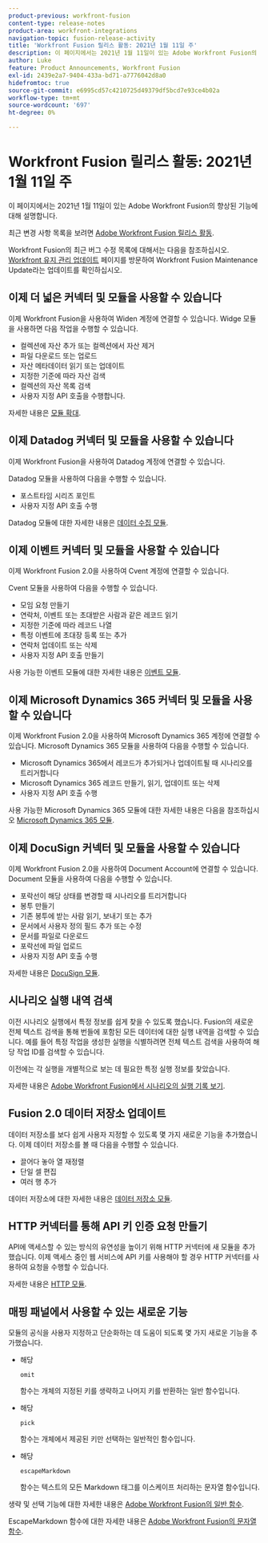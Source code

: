 ```yaml
---
product-previous: workfront-fusion
content-type: release-notes
product-area: workfront-integrations
navigation-topic: fusion-release-activity
title: 'Workfront Fusion 릴리스 활동: 2021년 1월 11일 주'
description: 이 페이지에서는 2021년 1월 11일이 있는 Adobe Workfront Fusion의 향상된 기능에 대해 설명합니다.
author: Luke
feature: Product Announcements, Workfront Fusion
exl-id: 2439e2a7-9404-433a-bd71-a7776042d8a0
hidefromtoc: true
source-git-commit: e6995cd57c4210725d49379df5bcd7e93ce4b02a
workflow-type: tm+mt
source-wordcount: '697'
ht-degree: 0%

---
```


# Workfront Fusion 릴리스 활동: 2021년 1월 11일 주

이 페이지에서는 2021년 1월 11일이 있는 Adobe Workfront Fusion의 향상된 기능에 대해 설명합니다.

최근 변경 사항 목록을 보려면 [Adobe Workfront Fusion 릴리스 활동](../../../product-announcements/product-releases/fusion-release-activity/fusion-release-activity.md).

Workfront Fusion의 최근 버그 수정 목록에 대해서는 다음을 참조하십시오. [Workfront 유지 관리 업데이트](https://experienceleague.adobe.com/docs/workfront-known-issues/releases/current-updates.html) 페이지를 방문하여 Workfront Fusion Maintenance Update라는 업데이트를 확인하십시오.

## 이제 더 넓은 커넥터 및 모듈을 사용할 수 있습니다

이제 Workfront Fusion을 사용하여 Widen 계정에 연결할 수 있습니다. Widge 모듈을 사용하면 다음 작업을 수행할 수 있습니다.

* 컬렉션에 자산 추가 또는 컬렉션에서 자산 제거
* 파일 다운로드 또는 업로드
* 자산 메타데이터 읽기 또는 업데이트
* 지정한 기준에 따라 자산 검색
* 컬렉션의 자산 목록 검색
* 사용자 지정 API 호출을 수행합니다.

자세한 내용은 [모듈 확대](../../../workfront-fusion/apps-and-their-modules/widen-modules.md).

## 이제 Datadog 커넥터 및 모듈을 사용할 수 있습니다

이제 Workfront Fusion을 사용하여 Datadog 계정에 연결할 수 있습니다.

Datadog 모듈을 사용하여 다음을 수행할 수 있습니다.

* 포스트타임 시리즈 포인트
* 사용자 지정 API 호출 수행

Datadog 모듈에 대한 자세한 내용은 [데이터 수집 모듈](../../../workfront-fusion/apps-and-their-modules/datadog-modules.md).

## 이제 이벤트 커넥터 및 모듈을 사용할 수 있습니다

이제 Workfront Fusion 2.0을 사용하여 Cvent 계정에 연결할 수 있습니다.

Cvent 모듈을 사용하여 다음을 수행할 수 있습니다.

* 모임 요청 만들기
* 연락처, 이벤트 또는 초대받은 사람과 같은 레코드 읽기
* 지정한 기준에 따라 레코드 나열
* 특정 이벤트에 초대장 등록 또는 추가
* 연락처 업데이트 또는 삭제
* 사용자 지정 API 호출 만들기

사용 가능한 이벤트 모듈에 대한 자세한 내용은 [이벤트 모듈](../../../workfront-fusion/apps-and-their-modules/cvent-modules.md).

## 이제 Microsoft Dynamics 365 커넥터 및 모듈을 사용할 수 있습니다

이제 Workfront Fusion 2.0을 사용하여 Microsoft Dynamics 365 계정에 연결할 수 있습니다. Microsoft Dynamics 365 모듈을 사용하여 다음을 수행할 수 있습니다.

* Microsoft Dynamics 365에서 레코드가 추가되거나 업데이트될 때 시나리오를 트리거합니다
* Microsoft Dynamics 365 레코드 만들기, 읽기, 업데이트 또는 삭제
* 사용자 지정 API 호출 수행

사용 가능한 Microsoft Dynamics 365 모듈에 대한 자세한 내용은 다음을 참조하십시오 [Microsoft Dynamics 365 모듈](../../../workfront-fusion/apps-and-their-modules/microsoft-dynamics-365-modules.md).

## 이제 DocuSign 커넥터 및 모듈을 사용할 수 있습니다

이제 Workfront Fusion 2.0을 사용하여 Document Account에 연결할 수 있습니다. Document 모듈을 사용하여 다음을 수행할 수 있습니다.

* 포락선이 해당 상태를 변경할 때 시나리오를 트리거합니다
* 봉투 만들기
* 기존 봉투에 받는 사람 읽기, 보내기 또는 추가
* 문서에서 사용자 정의 필드 추가 또는 수정
* 문서를 파일로 다운로드
* 포락선에 파일 업로드
* 사용자 지정 API 호출 수행

자세한 내용은 [DocuSign 모듈](../../../workfront-fusion/apps-and-their-modules/docusign-modules.md).

## 시나리오 실행 내역 검색

이전 시나리오 실행에서 특정 정보를 쉽게 찾을 수 있도록 했습니다. Fusion의 새로운 전체 텍스트 검색을 통해 번들에 포함된 모든 데이터에 대한 실행 내역을 검색할 수 있습니다. 예를 들어 특정 작업을 생성한 실행을 식별하려면 전체 텍스트 검색을 사용하여 해당 작업 ID를 검색할 수 있습니다.

이전에는 각 실행을 개별적으로 보는 데 필요한 특정 실행 정보를 찾았습니다.

자세한 내용은 [Adobe Workfront Fusion에서 시나리오의 실행 기록 보기](../../../workfront-fusion/scenarios/view-scenario-execution-history.md).

## Fusion 2.0 데이터 저장소 업데이트

데이터 저장소를 보다 쉽게 사용자 지정할 수 있도록 몇 가지 새로운 기능을 추가했습니다. 이제 데이터 저장소를 볼 때 다음을 수행할 수 있습니다.

* 끌어다 놓아 열 재정렬
* 단일 셀 편집
* 여러 행 추가

데이터 저장소에 대한 자세한 내용은 [데이터 저장소 모듈](../../../workfront-fusion/apps-and-their-modules/data-store-modules.md).

## HTTP 커넥터를 통해 API 키 인증 요청 만들기

API에 액세스할 수 있는 방식의 유연성을 높이기 위해 HTTP 커넥터에 새 모듈을 추가했습니다. 이제 액세스 중인 웹 서비스에 API 키를 사용해야 할 경우 HTTP 커넥터를 사용하여 요청을 수행할 수 있습니다.

자세한 내용은 [HTTP 모듈](../../../workfront-fusion/apps-and-their-modules/http-modules/http-modules-1.md).

## 매핑 패널에서 사용할 수 있는 새로운 기능

모듈의 공식을 사용자 지정하고 단순화하는 데 도움이 되도록 몇 가지 새로운 기능을 추가했습니다.

* 해당

   ```
   omit
   ```

   함수는 개체의 지정된 키를 생략하고 나머지 키를 반환하는 일반 함수입니다.
* 해당

   ```
   pick
   ```

   함수는 개체에서 제공된 키만 선택하는 일반적인 함수입니다.
* 해당

   ```
   escapeMarkdown
   ```

   함수는 텍스트의 모든 Markdown 태그를 이스케이프 처리하는 문자열 함수입니다.

생략 및 선택 기능에 대한 자세한 내용은 [Adobe Workfront Fusion의 일반 함수](../../../workfront-fusion/functions/general-functions.md).

EscapeMarkdown 함수에 대한 자세한 내용은 [Adobe Workfront Fusion의 문자열 함수](../../../workfront-fusion/functions/string-functions.md).
